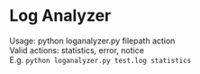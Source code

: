 # Log Analyzer
Usage: python loganalyzer.py filepath action\
Valid actions: statistics, error, notice\
E.g. `python loganalyzer.py test.log statistics`
